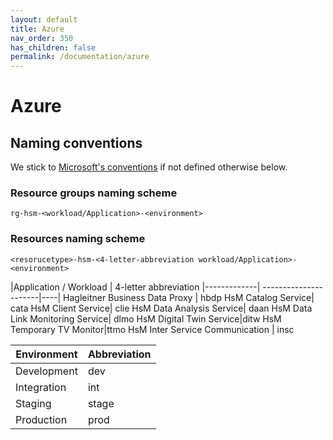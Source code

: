 ```yaml
---
layout: default
title: Azure
nav_order: 350
has_children: false
permalink: /documentation/azure
---
```


# Azure

## Naming conventions

We stick to [Microsoft's conventions](https://docs.microsoft.com/en-us/azure/cloud-adoption-framework/ready/azure-best-practices/resource-naming) if not defined otherwise below.

### Resource groups naming scheme

```rg-hsm-<workload/Application>-<environment>```

### Resources naming scheme

```<resorucetype>-hsm-<4-letter-abbreviation workload/Application>-<environment>```

|Application / Workload | 4-letter abbreviation
|-------------| ----------------------|----|
Hagleitner Business Data Proxy | hbdp
HsM Catalog Service| cata
HsM Client Service| clie
HsM Data Analysis Service| daan
HsM Data Link Monitoring Service| dlmo 
HsM Digital Twin Service|ditw
HsM Temporary TV Monitor|ttmo
HsM Inter Service Communication | insc

|Environment | Abbreviation |
|-------------| ----------------------|
Development| dev
Integration| int
Staging| stage
Production| prod
